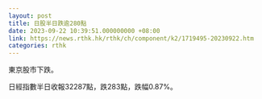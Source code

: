 ```yaml
---
layout: post
title: 日股半日跌逾280點
date: 2023-09-22 10:39:51.000000000 +08:00
link: https://news.rthk.hk/rthk/ch/component/k2/1719495-20230922.htm
categories: rthk
---
```


東京股市下跌。

日經指數半日收報32287點，跌283點，跌幅0.87%。

